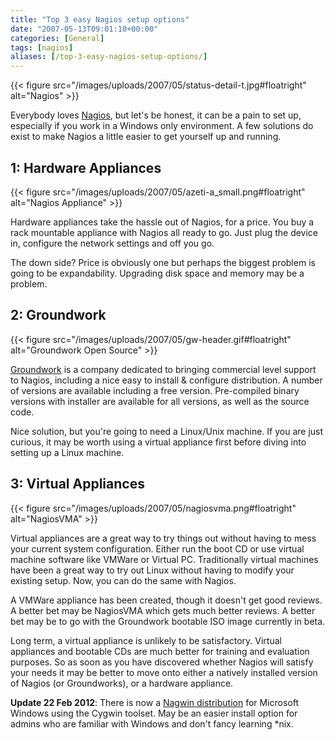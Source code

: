 ```yaml
---
title: "Top 3 easy Nagios setup options"
date: "2007-05-13T09:01:10+00:00"
categories: [General]
tags: [nagios]
aliases: [/top-3-easy-nagios-setup-options/]
---
```


{{< figure src="/images/uploads/2007/05/status-detail-t.jpg#floatright" alt="Nagios" >}}

Everybody loves [Nagios](http://www.nagios.org/), but let's be honest, it can be a pain to set up, especially if you work in a Windows only environment. A few solutions do exist to make Nagios a little easier to get yourself up and running.

## 1: Hardware Appliances

{{< figure src="/images/uploads/2007/05/azeti-a_small.png#floatright" alt="Nagios Appliance" >}}

Hardware appliances take the hassle out of Nagios, for a price. You buy a rack mountable appliance with Nagios all ready to go. Just plug the device in, configure the network settings and off you go.

The down side? Price is obviously one but perhaps the biggest problem is going to be expandability. Upgrading disk space and memory may be a problem.

## 2: Groundwork

{{< figure src="/images/uploads/2007/05/gw-header.gif#floatright" alt="Groundwork Open Source" >}}

[Groundwork](http://www.groundworkopensource.com/) is a company dedicated to bringing commercial level support to Nagios, including a nice easy to install &amp; configure distribution. A number of versions are available including a free version. Pre-compiled binary versions with installer are available for all versions, as well as the source code.

Nice solution, but you're going to need a Linux/Unix machine. If you are just curious, it may be worth using a virtual appliance first before diving into setting up a Linux machine.

## 3: Virtual Appliances

{{< figure src="/images/uploads/2007/05/nagiosvma.png#floatright" alt="NagiosVMA" >}}

Virtual appliances are a great way to try things out without having to mess your current system configuration. Either run the boot CD or use virtual machine software like VMWare or Virtual PC. Traditionally virtual machines have been a great way to try out Linux without having to modify your existing setup. Now, you can do the same with Nagios.

A VMWare appliance has been created, though it doesn't get good reviews. A better bet may be NagiosVMA which gets much better reviews. A better bet may be to go with the Groundwork bootable ISO image currently in beta.

Long term, a virtual appliance is unlikely to be satisfactory. Virtual appliances and bootable CDs are much better for training and evaluation purposes. So as soon as you have discovered whether Nagios will satisfy your needs it may be better to move onto either a natively installed version of Nagios (or Groundworks), or a hardware appliance.

**Update 22 Feb 2012**: There is now a [Nagwin distribution](https://www.itefix.no/i2/nagwin) for Microsoft Windows using the Cygwin toolset. May be an easier install option for admins who are familiar with Windows and don't fancy learning *nix.
